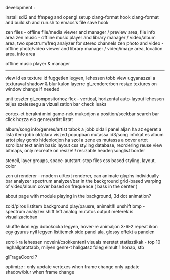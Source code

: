 development :

install sdl2 and ffmpeg and opengl
setup clang-format
hook clang-format and build.sh and run.sh to emacs's file save hook

zen files - offline file/media viewer and manager / preview area, file info area
zen music - offline music player and library manager / video/album area, two spectrum/freq analyzer for stereo channels
zen photo and video - offline photo/video viewer and library manager / video/image area, location area, info area

offline music player & manager

---

view id es texture id fuggetlen legyen, lehessen tobb view ugyanazzal a texturaval
shadow & blur kulon layerre gl_rendererben
resize textures on window change if needed

unit teszter gl_compositorhoz
flex - vertical, horizontal auto-layout
lehessen teljes szelessegu a vizualization bar
check leaks

cortex-et berakni mini game-nek
mukodjon a position/seekbar
search bar click hozza elo genre/artist listat

album/song info/genres/artist tabok a jobb oldali panel aljan
ha az egeret a lista item jobb oldalara viszed popupban mutassa id3/song infokat es album artot
play gomb hideolodjon ha szol a zene es mutassa a cover artot
scrollbar
text anim
basic layout
css styling
database, reordering
reuse view bitmaps, only recreate on resize!!!
resizable header/songlist border

stencil, layer groups, space-autstart-stop files
css based styling, layout, color

zen ui renderer - modern ui/text renderer, can animate glyphs individually
bar analyzer
spectrum analyzer/bar in the background
grid-based warping of video/album cover based on frequence ( bass in the center )

about page with module playing in the background, 3d dot animation?

zold/piros listitem background play/pausre, animalt!!!
unshift bmp - spectrum analyzer shift left
analog mutatos output meterek is visualizacioban

shuffle ikon egy dobokocka legyen, hover-re animaljon 3-6-2
repeat ikon egy gyurus nyil legyen
listitemek side panel ala, glossy effekt a panelen

scroll-ra lehessen novelni/csokkenteni visuals meretet
statisztikak - top 10 leghallgatottabb, milyen genre-t hallgatsz foleg elmult 1 honap, stb

glFragaCoord ?

optimize :
only update vertexes when frame change
only update shadow/blur when frame change
